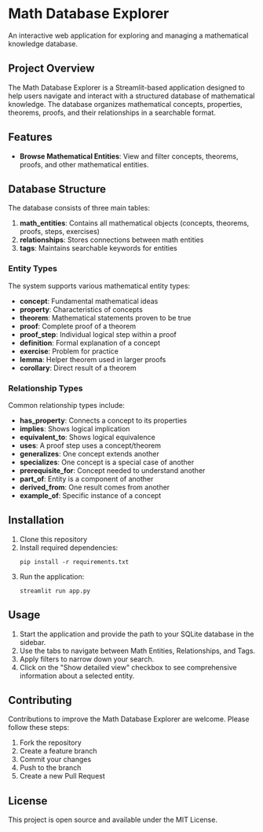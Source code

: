 # Math Database Explorer

An interactive web application for exploring and managing a mathematical knowledge database.

## Project Overview

The Math Database Explorer is a Streamlit-based application designed to help users navigate and interact with a structured database of mathematical knowledge. The database organizes mathematical concepts, properties, theorems, proofs, and their relationships in a searchable format.

## Features

- **Browse Mathematical Entities**: View and filter concepts, theorems, proofs, and other mathematical entities.

## Database Structure

The database consists of three main tables:

1. **math_entities**: Contains all mathematical objects (concepts, theorems, proofs, steps, exercises)
2. **relationships**: Stores connections between math entities
3. **tags**: Maintains searchable keywords for entities

### Entity Types

The system supports various mathematical entity types:

- **concept**: Fundamental mathematical ideas
- **property**: Characteristics of concepts
- **theorem**: Mathematical statements proven to be true
- **proof**: Complete proof of a theorem
- **proof_step**: Individual logical step within a proof
- **definition**: Formal explanation of a concept
- **exercise**: Problem for practice
- **lemma**: Helper theorem used in larger proofs
- **corollary**: Direct result of a theorem

### Relationship Types

Common relationship types include:

- **has_property**: Connects a concept to its properties
- **implies**: Shows logical implication
- **equivalent_to**: Shows logical equivalence
- **uses**: A proof step uses a concept/theorem
- **generalizes**: One concept extends another
- **specializes**: One concept is a special case of another
- **prerequisite_for**: Concept needed to understand another
- **part_of**: Entity is a component of another
- **derived_from**: One result comes from another
- **example_of**: Specific instance of a concept

## Installation

1. Clone this repository
2. Install required dependencies:
   ```
   pip install -r requirements.txt
   ```
3. Run the application:
   ```
   streamlit run app.py
   ```

## Usage

1. Start the application and provide the path to your SQLite database in the sidebar.
2. Use the tabs to navigate between Math Entities, Relationships, and Tags.
3. Apply filters to narrow down your search.
4. Click on the "Show detailed view" checkbox to see comprehensive information about a selected entity.

## Contributing

Contributions to improve the Math Database Explorer are welcome. Please follow these steps:

1. Fork the repository
2. Create a feature branch
3. Commit your changes
4. Push to the branch
5. Create a new Pull Request

## License

This project is open source and available under the MIT License.
